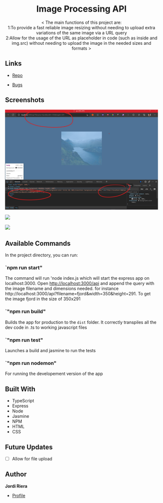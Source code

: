 <h1 align="center">Image Processing API</h1>

<p align="center">< The main functions of this project are:</br>
1:To provide a fast reliable image resizing without needing to upload extra variations of the same image via a URL query</br>
2:Allow for the usage of the URL as placeholder in code (such as inside and img.src) without needing to upload the image in the needed sizes and formats
></p>

## Links

- [Repo](https://github.com/Jriera/IP-API" "Repo")


- [Bugs](https://github.com/Jriera/IP-API/issues "Issues Page")



## Screenshots

![Sample Functionality](assets/images/ImageAPIscreenshot.jpg "Home Page")

![](/screenshots/2.png)

![](/screenshots/3.png)

## Available Commands

In the project directory, you can run:

### `npm run start" 

The command will run 'node index.js which will start the express app on localhost:3000. Open [http://localhost:3000/api](http://localhost:3000/api) and append the query with the image filename and dimensions needed. for instance
http://localhost:3000/api?filename=fjord&width=350&height=291. To get the image fjord in the size of 350x291

### `"npm run build"

Builds the app for production to the `dist` folder. It correctly transpiles all the dev code in .ts to working javascript files

### `"npm run test"

Launches a build and jasmine to run the tests

### `"npm run nodemon"

For running the developement version of the app 



## Built With

- TypeScript
- Express
- Node
- Jasmine
- NPM
- HTML
- CSS

## Future Updates

- [ ] Allow for file upload

## Author

**Jordi Riera**

- [Profile](https://github.com/Jriera "Jordi Riera")